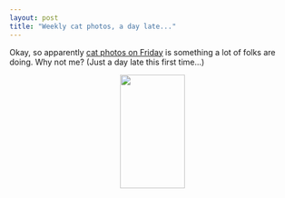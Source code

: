 ```yaml
---
layout: post
title: "Weekly cat photos, a day late..."
---
```




Okay, so apparently <a href="http://www.google.com/search?q=%22friday+catblogging%22">cat photos on Friday</a> is something a lot of folks are doing. Why not me? (Just a day late this first time...)

<p align="center">
<a href="http://www.cwinters.com/images/blog/lucy_big_yawn.jpg"><img src="http://www.cwinters.com/images/blog/lucy_big_yawn_thumb.jpg" height="200" width="114" border="0" /></a>
</p>


